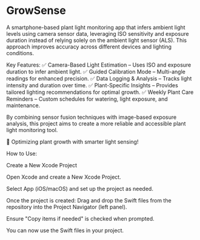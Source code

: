 # GrowSense
A smartphone-based plant light monitoring app that infers ambient light levels using camera sensor data, leveraging ISO sensitivity and exposure duration instead of relying solely on the ambient light sensor (ALS). This approach improves accuracy across different devices and lighting conditions.

Key Features:
✅ Camera-Based Light Estimation – Uses ISO and exposure duration to infer ambient light.
✅ Guided Calibration Mode – Multi-angle readings for enhanced precision.
✅ Data Logging & Analysis – Tracks light intensity and duration over time.
✅ Plant-Specific Insights – Provides tailored lighting recommendations for optimal growth.
✅ Weekly Plant Care Reminders – Custom schedules for watering, light exposure, and maintenance.

By combining sensor fusion techniques with image-based exposure analysis, this project aims to create a more reliable and accessible plant light monitoring tool.

🌿 Optimizing plant growth with smarter light sensing!

How to Use:

Create a New Xcode Project

Open Xcode and create a New Xcode Project.

Select App (iOS/macOS) and set up the project as needed.

Once the project is created:
Drag and drop the Swift files from the repository into the Project Navigator (left panel).

Ensure "Copy items if needed" is checked when prompted.

You can now use the Swift files in your project.
